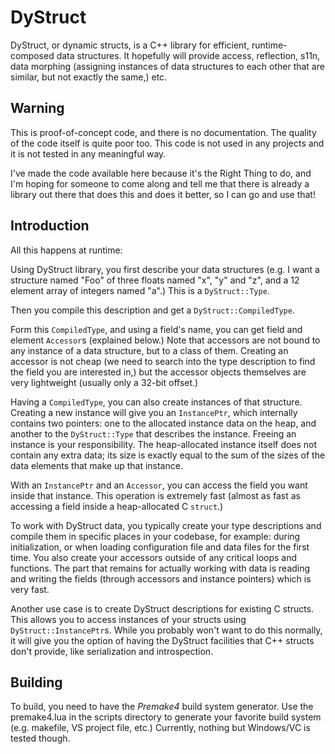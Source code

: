 DyStruct
========

DyStruct, or dynamic structs, is a C++ library for efficient, runtime-composed data structures. It hopefully will provide access, reflection, s11n, data morphing (assigning instances of data structures to each other that are similar, but not exactly the same,) etc.

Warning
-------

This is proof-of-concept code, and there is no documentation. The quality of the code itself is quite poor too. This code is not used in any projects and it is not tested in any meaningful way.

I've made the code available here because it's the Right Thing to do, and I'm hoping for someone to come along and tell me that there is already a library out there that does this and does it better, so I can go and use that!


Introduction
------------

All this happens at runtime:

Using DyStruct library, you first describe your data structures (e.g. I want a structure named "Foo" of three floats named "x", "y" and "z", and a 12 element array of integers named "a".) This is a `DyStruct::Type`.

Then you compile this description and get a `DyStruct::CompiledType`.

Form this `CompiledType`, and using a field's name, you can get field and element `Accessor`s (explained below.) Note that accessors are not bound to any instance of a data structure, but to a class of them. Creating an accessor is not cheap (we need to search into the type description to find the field you are interested in,) but the accessor objects themselves are very lightweight (usually only a 32-bit offset.)

Having a `CompiledType`, you can also create instances of that structure. Creating a new instance will give you an `InstancePtr`, which internally contains two pointers: one to the allocated instance data on the heap, and another to the `DyStruct::Type` that describes the instance. Freeing an instance is your responsibility. The heap-allocated instance itself does not contain any extra data; its size is exactly equal to the sum of the sizes of the data elements that make up that instance.

With an `InstancePtr` and an `Accessor`, you can access the field you want inside that instance. This operation is extremely fast (almost as fast as accessing a field inside a heap-allocated C `struct`.)

To work with DyStruct data, you typically create your type descriptions and compile them in specific places in your codebase, for example: during initialization, or when loading configuration file and data files for the first time. You also create your accessors outside of any critical loops and functions. The part that remains for actually working with data is reading and writing the fields (through accessors and instance pointers) which is very fast.

Another use case is to create DyStruct descriptions for existing C structs. This allows you to access instances of your structs using `DyStruct::InstancePtr`s. While you probably won't want to do this normally, it will give you the option of having the DyStruct facilities that C++ structs don't provide, like serialization and introspection.


Building
--------

To build, you need to have the *Premake4* build system generator. Use the premake4.lua in the scripts directory to generate your favorite build system (e.g. makefile, VS project file, etc.) Currently, nothing but Windows/VC is tested though.

